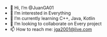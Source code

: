 - 👋 Hi, I’m @JuanGA01
- 👀 I’m interested in Everything
- 🌱 I’m currently learning C++, Java, Kotlin
- 💞️ I’m looking to collaborate on Every project
- 📫 How to reach me: jga2001@live.com

<!---
JuanGA01/JuanGA01 is a ✨ special ✨ repository because its `README.md` (this file) appears on your GitHub profile.
You can click the Preview link to take a look at your changes.
--->
